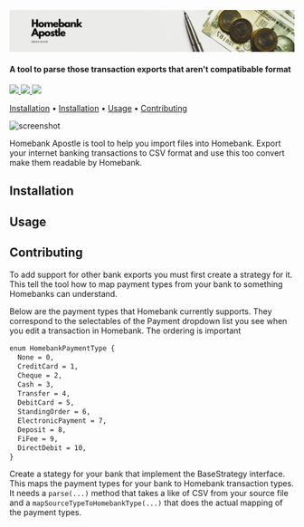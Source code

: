![alt text](banner.png "Homebank Apostle")

<h4>A tool to parse those transaction exports that aren't compatibable format</h4>

<p>
  <a href="https://github.com/TimeBandit/homebank-apostle/workflows/Node.js%20CI/badge.svg">
    <img src="https://github.com/TimeBandit/homebank-apostle/workflows/Node.js%20CI/badge.svg">
  </a>
  <a href="https://gitter.im/homebank-apostle/community">
    <img src="https://badges.gitter.im/homebank-apostle/community.svg">
  </a>
  <a href="https://paypal.me/imrannazir?locale.x=en_GB">
    <img src="https://img.shields.io/badge/$-donate-ff69b4.svg?maxAge=2592000&amp;style=flat">
  </a>
</p>

<p>
  <a href="#key">Installation</a> •
  <a href="#installation">Installation</a> •
  <a href="#usage">Usage</a> •
  <a href="#contributing">Contributing</a>
</p>

![screenshot](https://raw.githubusercontent.com/amitmerchant1990/electron-markdownify/master/app/img/markdownify.gif)

Homebank Apostle is tool to help you import files into Homebank. Export your internet banking transactions to CSV format and use this too convert make them readable by Homebank.

## Installation

## Usage

## Contributing

To add support for other bank exports you must first create a strategy for it. This tell the tool how to map payment types from your bank to something Homebanks can understand.

Below are the payment types that Homebank currently supports. They correspond to the selectables of the Payment dropdown list you see when you edit a transaction in Homebank. The ordering is important

```
enum HomebankPaymentType {
  None = 0,
  CreditCard = 1,
  Cheque = 2,
  Cash = 3,
  Transfer = 4,
  DebitCard = 5,
  StandingOrder = 6,
  ElectronicPayment = 7,
  Deposit = 8,
  FiFee = 9,
  DirectDebit = 10,
}
```

Create a stategy for your bank that implement the BaseStrategy interface. This maps the payment types for your bank to Homebank transaction types. It needs a `parse(...)` method that takes a like of CSV from your source file and a `mapSourceTypeToHomebankType(...)` that does the actual mapping of the payment types.
